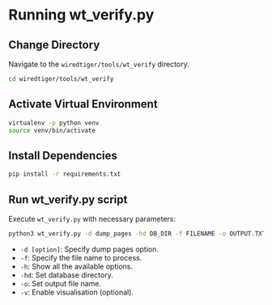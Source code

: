 # Running wt_verify.py

## Change Directory
Navigate to the `wiredtiger/tools/wt_verify` directory.
```bash
cd wiredtiger/tools/wt_verify
```

## Activate Virtual Environment
```bash
virtualenv -p python venv
source venv/bin/activate
```

## Install Dependencies
```bash
pip install -r requirements.txt
```

## Run wt_verify.py script
Execute `wt_verify.py` with necessary parameters:

```bash
python3 wt_verify.py -d dump_pages -hd DB_DIR -f FILENAME -o OUTPUT.TXT -v
```

- `-d [option]`: Specify dump pages option.
- `-f`: Specify the file name to process.
- `-h`: Show all the available options.
- `-hd`: Set database directory.
- `-o`: Set output file name.
- `-v`: Enable visualisation (optional).
